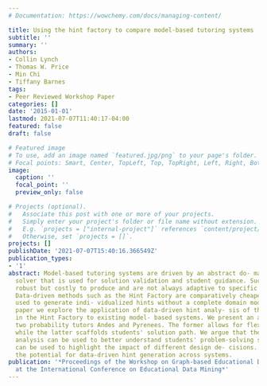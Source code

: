 ```yaml
---
# Documentation: https://wowchemy.com/docs/managing-content/

title: Using the hint factory to compare model-based tutoring systems
subtitle: ''
summary: ''
authors:
- Collin Lynch
- Thomas W. Price
- Min Chi
- Tiffany Barnes
tags:
- Peer Reviewed Workshop Paper
categories: []
date: '2015-01-01'
lastmod: 2021-07-07T11:40:17-04:00
featured: false
draft: false

# Featured image
# To use, add an image named `featured.jpg/png` to your page's folder.
# Focal points: Smart, Center, TopLeft, Top, TopRight, Left, Right, BottomLeft, Bottom, BottomRight.
image:
  caption: ''
  focal_point: ''
  preview_only: false

# Projects (optional).
#   Associate this post with one or more of your projects.
#   Simply enter your project's folder or file name without extension.
#   E.g. `projects = ["internal-project"]` references `content/project/deep-learning/index.md`.
#   Otherwise, set `projects = []`.
projects: []
publishDate: '2021-07-07T15:40:16.366549Z'
publication_types:
- '1'
abstract: Model-based tutoring systems are driven by an abstract do- main model and
  solver that is used for solution validation and student guidance. Such models are
  robust but costly to produce and are not always adaptive to specific students' needs.
  Data-driven methods such as the Hint Factory are comparatively cheaper and can be
  used to generate indi- vidualized hints without a complete domain model. In this
  paper we explore the application of data-driven hint analy- sis of the type used
  in the Hint Factory to existing model- based systems. We present an analysis of
  two probability tutors Andes and Pyrenees. The former allows for flexible problem-solving
  while the latter scaffolds students' solution path. We argue that the state-space
  analysis can be used to better understand students' problem-solving strategies and
  can be used to highlight the impact of different design de- cisions. We also demonstrate
  the potential for data-driven hint generation across systems.
publication: '*Proceedings of the Workshop on Graph-based Educational Data Mining
  at the International Conference on Educational Data Mining*'
---
```

